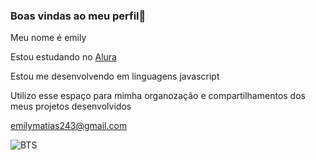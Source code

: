 ### Boas vindas ao meu perfil💜 

Meu nome é emily

Estou estudando no [Alura](https://cursos.alura.com.br/course/repositorio-digital-compartilhar-seus-projetos/task/145223)

Estou me desenvolvendo em linguagens javascript

Utilizo esse espaço para mimha organozação e compartilhamentos dos meus projetos desenvolvidos 

emilymatias243@gmail.com

![BTS](https://media1.tenor.com/m/Wi4e5AuKmv8AAAAd/bts-love-bts-ot7-love.gif)
